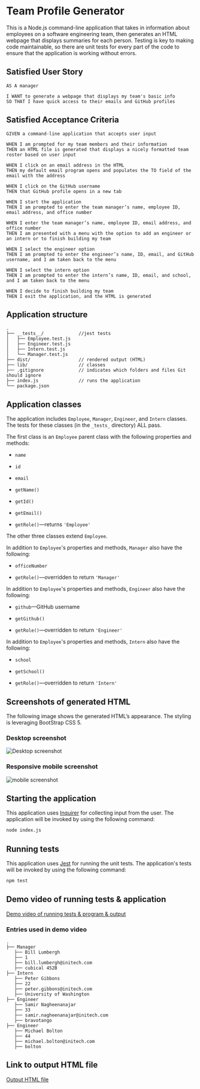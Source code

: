 # Team Profile Generator

This is a Node.js command-line application that takes in information about employees on a software engineering team, then generates an HTML webpage that displays summaries for each person. Testing is key to making code maintainable, so there are unit tests for every part of the code to ensure that the application is working without errors.

## Satisfied User Story

```
AS A manager

I WANT to generate a webpage that displays my team's basic info
SO THAT I have quick access to their emails and GitHub profiles
```

## Satisfied Acceptance Criteria

```
GIVEN a command-line application that accepts user input

WHEN I am prompted for my team members and their information
THEN an HTML file is generated that displays a nicely formatted team roster based on user input

WHEN I click on an email address in the HTML
THEN my default email program opens and populates the TO field of the email with the address

WHEN I click on the GitHub username
THEN that GitHub profile opens in a new tab

WHEN I start the application
THEN I am prompted to enter the team manager’s name, employee ID, email address, and office number

WHEN I enter the team manager’s name, employee ID, email address, and office number
THEN I am presented with a menu with the option to add an engineer or an intern or to finish building my team

WHEN I select the engineer option
THEN I am prompted to enter the engineer’s name, ID, email, and GitHub username, and I am taken back to the menu

WHEN I select the intern option
THEN I am prompted to enter the intern’s name, ID, email, and school, and I am taken back to the menu

WHEN I decide to finish building my team
THEN I exit the application, and the HTML is generated
```

## Application structure

```
.
├── __tests__/             //jest tests
│   ├── Employee.test.js
│   ├── Engineer.test.js
│   ├── Intern.test.js
│   └── Manager.test.js
├── dist/                  // rendered output (HTML)
├── lib/                   // classes
├── .gitignore             // indicates which folders and files Git should ignore
├── index.js               // runs the application
└── package.json
```

## Application classes

The application includes `Employee`, `Manager`, `Engineer`, and `Intern` classes. The tests for these classes (in the `_tests_` directory) ALL pass.

The first class is an `Employee` parent class with the following properties and methods:

- `name`

- `id`

- `email`

- `getName()`

- `getId()`

- `getEmail()`

- `getRole()`&mdash;returns `'Employee'`

The other three classes extend `Employee`.

In addition to `Employee`'s properties and methods, `Manager` also have the following:

- `officeNumber`

- `getRole()`&mdash;overridden to return `'Manager'`

In addition to `Employee`'s properties and methods, `Engineer` also have the following:

- `github`&mdash;GitHub username

- `getGithub()`

- `getRole()`&mdash;overridden to return `'Engineer'`

In addition to `Employee`'s properties and methods, `Intern` also have the following:

- `school`

- `getSchool()`

- `getRole()`&mdash;overridden to return `'Intern'`

## Screenshots of generated HTML

The following image shows the generated HTML’s appearance. The styling is leveraging BootStrap CSS 5.

### Desktop screenshot

![Desktop screenshot](./images/desktop.png)

### Responsive mobile screenshot

![mobile screenshot](./images/mobile.png)

## Starting the application

This application uses [Inquirer](https://www.npmjs.com/package/inquirer) for collecting input from the user. The application will be invoked by using the following command:

```bash
node index.js
```

## Running tests

This application uses [Jest](https://www.npmjs.com/package/jest) for running the unit tests. The application's tests will be invoked by using the following command:

```bash
npm test
```

## Demo video of running tests & application

[Demo video of running tests & program & output](https://watch.screencastify.com/v/MsUQlvRll3RFSB3oDrYQ)

### Entries used in demo video

```
.
├── Manager
   ├── Bill Lumbergh
   ├── 1
   ├── bill.lumbergh@initech.com
   ├── cubical 452B
├── Intern
   ├── Peter Gibbons
   ├── 22
   ├── peter.gibbons@initech.com
   ├── University of Washington
├── Engineer
   ├── Samir Nagheenanajar
   ├── 33
   ├── samir.nagheenanajar@initech.com
   ├── bravotango
├── Engineer
   ├── Michael Bolton
   ├── 44
   ├── michael.bolton@initech.com
   ├── bolton

```

## Link to output HTML file

[Output HTML file](https://htmlpreview.github.io/?https://github.com/bravotango/Team-Profile-Generator/blob/main/dist/index.html)
